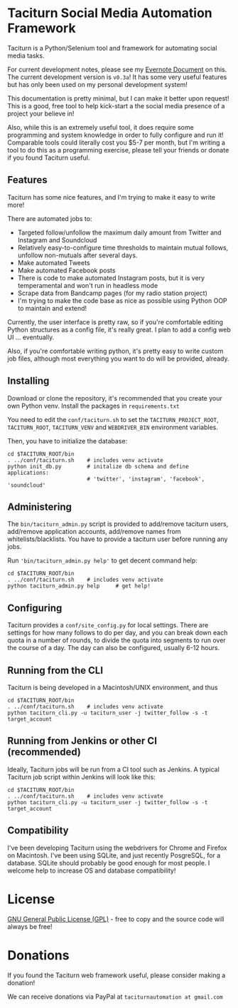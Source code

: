 # Taciturn Social Media Automation Framework

Taciturn is a Python/Selenium tool and framework for automating social media tasks.

For current development notes, please see my [Evernote Document](https://www.evernote.com/l/AtC6SBcYqJ9Iu6mm9uSS8M5NUJIUPXLQZ7U) on this.  The current development version is ```v0.3a```!  It has some very useful features but has only been used on my personal development system!

This documentation is pretty minimal, but I can make it better upon request!  This is a good, free tool to help kick-start a the social media presence of a project your believe in!

Also, while this is an extremely useful tool, it does require some programming and system knowledge in order to fully configure and run it!  Comparable tools could literally cost you $5-7 per month, but I'm writing a tool to do this as a programming exercise, please tell your friends or donate if you found Taciturn useful.

## Features

Taciturn has some nice features, and I'm trying to make it easy to write more!

There are automated jobs to:

- Targeted follow/unfollow the maximum daily amount from Twitter and Instagram and Soundcloud
- Relatively easy-to-configure time thresholds to maintain mutual follows, unfollow non-mutuals after several days.
- Make automated Tweets
- Make automated Facebook posts
- There is code to make automated Instagram posts, but it is very temperamental and won't run in headless mode
- Scrape data from Bandcamp pages (for my radio station project)
- I'm trying to make the code base as nice as possible using Python OOP to maintain and extend!

Currently, the user interface is pretty raw, so if you're comfortable editing Python structures as a config file, it's really great.  I plan to add a config web UI ... eventually.

Also, if you're comfortable writing python, it's pretty easy to write custom job files, although most everything you want to do will be provided, already.

## Installing

Download or clone the repository, it's recommended that you create your own Python venv.  Install the packages in ```requirements.txt```

You need to edit the ```conf/taciturn.sh``` to set the ```TACITURN_PROJECT_ROOT```, ```TACITURN_ROOT```, ```TACITURN_VENV```  and ```WEBDRIVER_BIN``` environment variables.

Then, you have to initialize the database:

```shell script
cd $TACITURN_ROOT/bin
. ../conf/taciturn.sh    # includes venv activate
python init_db.py        # initalize db schema and define applications:
                         # 'twitter', 'instagram', 'facebook', 'soundcloud'
```

## Administering

The ```bin/taciturn_admin.py``` script is provided to add/remove taciturn users, add/remove application accounts, add/remove names from whitelists/blacklists.  You have to provide a taciturn user before running any jobs.

Run ```'bin/taciturn_admin.py help'``` to get decent command help: 

```shell script
cd $TACITURN_ROOT/bin
. ../conf/taciturn.sh    # includes venv activate
python taciturn_admin.py help     # get help!
```

## Configuring

Taciturn provides a ```conf/site_config.py``` for local settings.  There are settings for how many follows to do per day, and you can break down each quota in a number of rounds, to divide the quota into segments to run over the course of a day.  The day can also be configured, usually 6-12 hours.

## Running from the CLI 

Taciturn is being developed in a Macintosh/UNIX environment, and thus

```shell script
cd $TACITURN_ROOT/bin
. ../conf/taciturn.sh    # includes venv activate
python taciturn_cli.py -u taciturn_user -j twitter_follow -s -t target_account
```

## Running from Jenkins or other CI (recommended)

Ideally, Taciturn jobs will be run from a CI tool such as Jenkins.  A typical Taciturn job script within Jenkins will look like this:

```shell script
cd $TACITURN_ROOT/bin
. ../conf/taciturn.sh    # includes venv activate
python taciturn_cli.py -u taciturn_user -j twitter_follow -s -t target_account
```

## Compatibility

I've been developing Taciturn using the webdrivers for Chrome and Firefox on Macintosh.  I've been using SQLite, and just recently PosgreSQL, for a database.  SQLite should probably be good enough for most people.  I welcome help to increase OS and database compatibility!

# License

[GNU General Public License (GPL)](https://www.gnu.org/licenses/) - free to copy and the source code will always be free!

# Donations

If you found the Taciturn web framework useful, please consider making a donation!

We can receive donations via PayPal at ```taciturnautomation at gmail.com```
